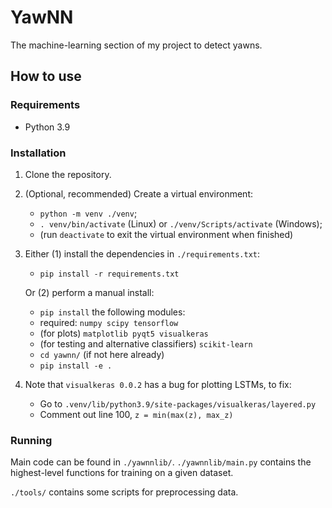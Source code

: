 # YawNN

The machine-learning section of my project to detect yawns.

## How to use

### Requirements

- Python 3.9

### Installation

1. Clone the repository.
2. (Optional, recommended) Create a virtual environment:

    - `python -m venv ./venv`;
    - `. venv/bin/activate` (Linux) or `./venv/Scripts/activate` (Windows);
    - (run `deactivate` to exit the virtual environment when finished)

3. Either (1) install the dependencies in `./requirements.txt`:

    - `pip install -r requirements.txt`

   Or (2) perform a manual install:

    - `pip install` the following modules:
    - required: `numpy scipy tensorflow`
    - (for plots) `matplotlib pyqt5 visualkeras`
    - (for testing and alternative classifiers) `scikit-learn`
    - `cd yawnn/` (if not here already)
    - `pip install -e .`

4. Note that `visualkeras 0.0.2` has a bug for plotting LSTMs, to fix:

    - Go to `.venv/lib/python3.9/site-packages/visualkeras/layered.py`
    - Comment out line 100, `z = min(max(z), max_z)`

### Running

Main code can be found in `./yawnnlib/`. `./yawnnlib/main.py` contains the highest-level functions for training on a given dataset.

`./tools/` contains some scripts for preprocessing data.
